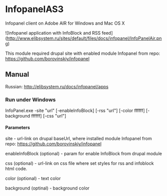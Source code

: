 # InfopanelAS3
Infopanel client on Adobe AIR for Windows and Mac OS X

![Infopanel application with InfoBlock and RSS feed]
(http://www.elibsystem.ru/sites/default/files/docs/infopanel/InfoPanelAir.png)

This module required drupal site with enabled module Infopanel from repo: https://github.com/borovinskiy/infopanel

## Manual

Russian: http://elibsystem.ru/docs/infopanel/apps

### Run under Windows

InfoPanel.exe -site "url" [-enableInfoBlock] [-rss "url"] [-color ffffff] [-background ffffff] [-css "url"]

#### Parameters

site - url-link on drupal baseUrl, where installed module Infopanel from repo: https://github.com/borovinskiy/infopanel

enableInfoBlock (optional) - param for enable InfoBlock from drupal module

css (optional) - url-link on css file where set styles for rss and infoblock html code.

color (optional) - text color 

background (optinal) - background color

